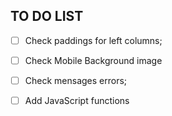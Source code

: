 ## TO DO LIST

- [ ] Check paddings for left columns; 
- [ ] Check Mobile Background image  
- [ ] Check mensages errors;
- [ ] Add JavaScript functions 


